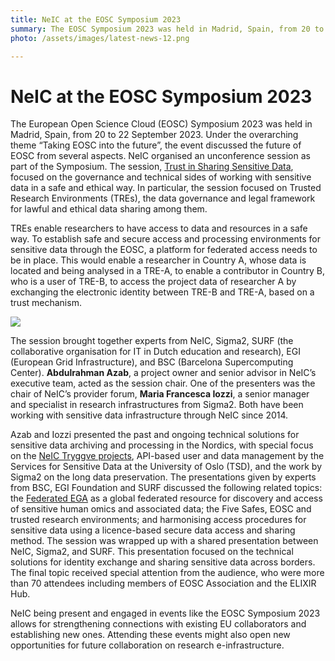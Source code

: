 ```yaml
---
title: NeIC at the EOSC Symposium 2023
summary: The EOSC Symposium 2023 was held in Madrid, Spain, from 20 to 22 September. NeIC organised a session with the title Trust in Sharing Sensitive Data, focusing on the governance and technical sides of working with sensitive data in a safe and ethical way. 
photo: /assets/images/latest-news-12.png

---
```


NeIC at the EOSC Symposium 2023
===========================

The European Open Science Cloud (EOSC) Symposium 2023 was held in Madrid, Spain, from 20 to 22 September 2023. Under the overarching theme “Taking EOSC into the future”, the event discussed the future of EOSC from several aspects. NeIC organised an unconference session as part of the Symposium. The session, [Trust in Sharing Sensitive Data](https://symposium23.eoscfuture.eu/symposium/unconference-session-trust-in-sharing-sensitive-data/), focused on the governance and technical sides of working with sensitive data in a safe and ethical way. In particular, the session focused on Trusted Research Environments (TREs), the data governance and legal framework for lawful and ethical data sharing among them. 

TREs enable researchers to have access to data and resources in a safe way. To establish safe and secure access and processing environments for sensitive data through the EOSC, a platform for federated access needs to be in place. This would enable a researcher in Country A, whose data is located and being analysed in a TRE-A, to enable a contributor in Country B, who is a user of TRE-B, to access the project data of researcher A by exchanging the electronic identity between TRE-B and TRE-A, based on a trust mechanism. 

<img class="normal" src="{% include baseurl %}/assets/images/news/eosc-symposium-tres.jpeg" class="center">

The session brought together experts from NeIC, Sigma2, SURF (the collaborative organisation for IT in Dutch education and research), EGI (European Grid Infrastructure), and BSC (Barcelona Supercomputing Center). **Abdulrahman Azab**, a project owner and senior advisor in NeIC’s executive team, acted as the session chair. One of the presenters was the chair of NeIC’s provider forum, **Maria Francesca Iozzi**, a senior manager and specialist in research infrastructures from Sigma2. Both have been working with sensitive data infrastructure through NeIC since 2014. 

Azab and Iozzi presented the past and ongoing technical solutions for sensitive data archiving and processing in the Nordics, with special focus on the [NeIC Tryggve projects](https://neic.no/news/2022/12/21/tenth-success-story/), API-based user and data management by the Services for Sensitive Data at the University of Oslo (TSD), and the work by Sigma2 on the long data preservation. The presentations given by experts from BSC, EGI Foundation and SURF discussed the following related topics: the [Federated EGA](https://web2.ega-archive.org/federated) as a global federated resource for discovery and access of sensitive human omics and associated data; the Five Safes, EOSC and trusted research environments; and harmonising access procedures for sensitive data using a licence-based secure data access and sharing method. The session was wrapped up with a shared presentation between NeIC, Sigma2, and SURF. This presentation focused on the technical solutions for identity exchange and sharing sensitive data across borders. The final topic received special attention from the audience, who were more than 70 attendees including members of EOSC Association and the ELIXIR Hub.

NeIC being present and engaged in events like the EOSC Symposium 2023 allows for strengthening connections with existing EU collaborators and establishing new ones. Attending these events might also open new opportunities for future collaboration on research e-infrastructure.
